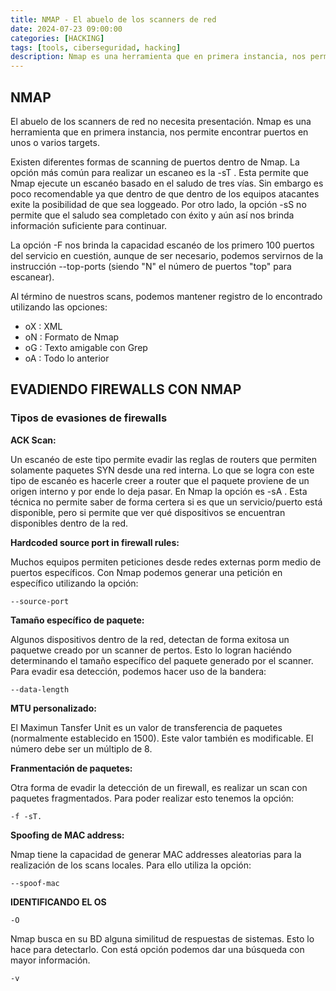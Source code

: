 ```yaml
---
title: NMAP - El abuelo de los scanners de red 
date: 2024-07-23 09:00:00 
categories: [HACKING]
tags: [tools, ciberseguridad, hacking]
description: Nmap es una herramienta que en primera instancia, nos permite encontrar puertos en unos o varios targets.
---
```


## NMAP

El abuelo de los scanners de red no necesita presentación. Nmap es una herramienta que en primera instancia, nos permite encontrar puertos en unos o varios targets.

Existen diferentes formas de scanning de puertos dentro de Nmap. La opción más común para realizar un escaneo es la -sT . Esta permite que Nmap ejecute un escanéo basado en el saludo de tres vías. Sin embargo es poco recomendable ya que dentro de que dentro de los equipos atacantes exite la posibilidad de que sea loggeado. Por otro lado, la opción -sS no permite que el saludo sea completado con éxito y aún así nos brinda información suficiente para continuar.

La opción -F nos brinda la capacidad escanéo de los primero 100 puertos del servicio en
cuestión, aunque de ser necesario, podemos servirnos de la instrucción --top-ports <N>
(siendo "N" el número de puertos "top" para escanear).

Al término de nuestros scans, podemos mantener registro de lo encontrado utilizando las opciones:

- oX : XML
- oN : Formato de Nmap
- oG : Texto amigable con Grep
- oA : Todo lo anterior


## EVADIENDO FIREWALLS CON NMAP

### Tipos de evasiones de firewalls

__ACK Scan:__

Un escanéo de este tipo permite evadir las reglas de routers que permiten solamente paquetes SYN desde una red interna. Lo que se logra con este tipo de escanéo es
hacerle creer a router que el paquete proviene de un origen interno y por ende lo deja pasar. En Nmap la opción es -sA . Esta técnica no permite saber de forma certera si es que un servicio/puerto está disponible, pero si permite que ver qué dispositivos se encuentran disponibles dentro de la red.

__Hardcoded source port in firewall rules:__

Muchos equipos permiten peticiones desde redes externas porm medio de puertos específicos. Con Nmap podemos generar una petición en específico utilizando la opción:

    --source-port 

__Tamaño específico de paquete:__

Algunos dispositivos dentro de la red, detectan de forma exitosa un paquetwe creado por un scanner de pertos. Esto lo logran haciéndo determinando el tamaño específico del paquete
generado por el scanner. Para evadir esa detección, podemos hacer uso de la bandera:

	--data-length 

__MTU personalizado:__

El Maximun Tansfer Unit es un valor de transferencia de paquetes (normalmente establecido en 1500). Este valor también es modificable. El número debe ser un múltiplo de 8.

__Franmentación de paquetes:__

Otra forma de evadir la detección de un firewall, es realizar un scan con paquetes fragmentados. Para poder realizar esto tenemos la opción:

    -f -sT.

__Spoofing de MAC address:__

Nmap tiene la capacidad de generar MAC addresses aleatorias para la realización de los scans locales. Para ello utiliza la opción: 

    --spoof-mac

__IDENTIFICANDO EL OS__

    -O 
    
Nmap busca en su BD alguna similitud de respuestas de sistemas. Esto lo hace para detectarlo.
Con está opción podemos dar una búsqueda con mayor información.

    -v
